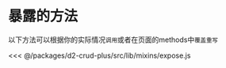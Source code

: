 # 暴露的方法

以下方法可以根据你的实际情况`调用`或者在页面的methods中`覆盖重写`

<<< @/packages/d2-crud-plus/src/lib/mixins/expose.js


